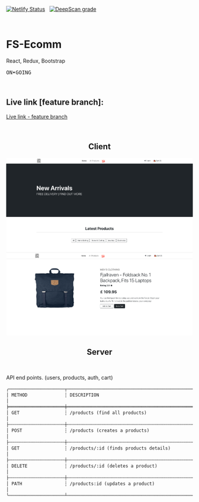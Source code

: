 [![Netlify Status](https://api.netlify.com/api/v1/badges/181aa001-5db0-4310-9eaf-65513218cf6b/deploy-status)](https://app.netlify.com/sites/friendly-wescoff-0a9a79/deploys) &nbsp; [![DeepScan grade](https://deepscan.io/api/teams/16862/projects/20457/branches/557556/badge/grade.svg)](https://deepscan.io/dashboard#view=project&tid=16862&pid=20457&bid=557556)

<br />

# FS-Ecomm 

<p>React, Redux, Bootstrap</p>

<kbd>ON•GOING</kbd>

<br />
<h2>Live link [feature branch]:</h2> 

[Live link - feature branch](https://friendly-wescoff-0a9a79.netlify.app)


<br />

<h2 align="center">Client</h2>

<img src="src/assets/home.png" />

<br />


<img src="src/assets/details.png" />

<br />




<h2 align="center">Server</h2>

<br />


API end points.  (users, products, auth, cart)


```text
╭─────────────────────┬──────────────────────────────────────────────────────╮
│ METHOD              ┆ DESCRIPTION                                          │
╞═════════════════════╪══════════════════════════════════════════════════════╡
│ GET                 ┆ /products (find all products)                        │
├╌╌╌╌╌╌╌╌╌╌╌╌╌╌╌╌╌╌╌╌╌┼╌╌╌╌╌╌╌╌╌╌╌╌╌╌╌╌╌╌╌╌╌╌╌╌╌╌╌╌╌╌╌╌╌╌╌╌╌╌╌╌╌╌╌╌╌╌╌╌╌╌╌╌╌╌┤
│ POST                ┆ /products (creates a products)                       │
├╌╌╌╌╌╌╌╌╌╌╌╌╌╌╌╌╌╌╌╌╌┼╌╌╌╌╌╌╌╌╌╌╌╌╌╌╌╌╌╌╌╌╌╌╌╌╌╌╌╌╌╌╌╌╌╌╌╌╌╌╌╌╌╌╌╌╌╌╌╌╌╌╌╌╌╌┤
│ GET                 ┆ /products/:id (finds products details)               │
├╌╌╌╌╌╌╌╌╌╌╌╌╌╌╌╌╌╌╌╌╌┼╌╌╌╌╌╌╌╌╌╌╌╌╌╌╌╌╌╌╌╌╌╌╌╌╌╌╌╌╌╌╌╌╌╌╌╌╌╌╌╌╌╌╌╌╌╌╌╌╌╌╌╌╌╌┤
│ DELETE              ┆ /products/:id (deletes a product)                    │
├╌╌╌╌╌╌╌╌╌╌╌╌╌╌╌╌╌╌╌╌╌┼╌╌╌╌╌╌╌╌╌╌╌╌╌╌╌╌╌╌╌╌╌╌╌╌╌╌╌╌╌╌╌╌╌╌╌╌╌╌╌╌╌╌╌╌╌╌╌╌╌╌╌╌╌╌┤
│ PATH                ┆ /products:id (updates a product)                     │          
╰─────────────────────┴──────────────────────────────────────────────────────╯
```

<br /><br />






```data

```



